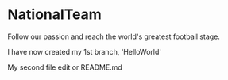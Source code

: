 # NationalTeam
Follow our passion and reach the world's greatest football stage.

I have now created my 1st branch, 'HelloWorld'

My second file edit or README.md
